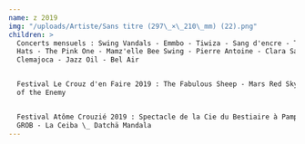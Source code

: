 ```yaml
---
name: z 2019
img: "/uploads/Artiste/Sans titre (297\_×\_210\_mm) (22).png"
children: >
  Concerts mensuels : Swing Vandals - Emmbo - Tiwiza - Sang d'encre - The Dirty
  Hats - The Pink One - Mamz'elle Bee Swing - Pierre Antoine - Clara Sanchez -
  Clemajoca - Jazz Oil - Bel Air


  Festival Le Crouz d'en Faire 2019 : The Fabulous Sheep - Mars Red Sky - Enemy
  of the Enemy


  Festival Atôme Crouzié 2019 : Spectacle de la Cie du Bestiaire à Pampilles -
  GROB - La Ceiba \_ Datchä Mandala
---
```


